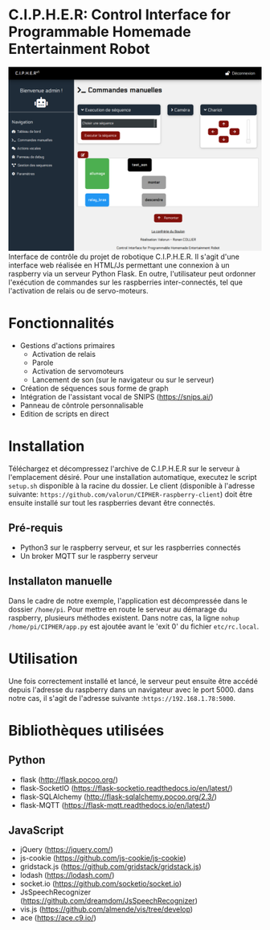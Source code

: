 # **C.I.P.H.E.R: Control Interface for Programmable Homemade Entertainment Robot**
![alt text](https://raw.githubusercontent.com/valorun/CIPHER/dev/app/static/img/capture.png)
Interface de contrôle du projet de robotique C.I.P.H.E.R. Il s'agit d'une interface web réalisée en HTML/Js permettant une connexion à un raspberry via un serveur Python Flask. En outre, l'utilisateur peut ordonner l'exécution de commandes sur les raspberries inter-connectés, tel que l'activation de relais ou de servo-moteurs.
# Fonctionnalités
- Gestions d'actions primaires
    - Activation de relais
    - Parole
    - Activation de servomoteurs
    - Lancement de son (sur le navigateur ou sur le serveur)
- Création de séquences sous forme de graph
- Intégration de l'assistant vocal de SNIPS (https://snips.ai/)
- Panneau de côntrole personnalisable
- Edition de scripts en direct
# Installation
Téléchargez et décompressez l'archive de C.I.P.H.E.R sur le serveur à l'emplacement désiré.
Pour une installation automatique, executez le script ```setup.sh``` disponible à la racine du dossier.
Le client (disponible à l'adresse suivante: ```https://github.com/valorun/CIPHER-raspberry-client```) doit être ensuite installé sur tout les raspberries devant être connectés.
## Pré-requis
- Python3 sur le raspberry serveur, et sur les raspberries connectés
- Un broker MQTT sur le raspberry serveur
## Installaton manuelle
Dans le cadre de notre exemple, l'application est décompressée dans le dossier ```/home/pi```.
Pour mettre en route le serveur au démarage du raspberry, plusieurs méthodes existent.
Dans notre cas, la ligne ```nohup /home/pi/CIPHER/app.py``` est ajoutée avant le 'exit 0' du fichier ```etc/rc.local```.
# Utilisation
Une fois correctement installé et lancé, le serveur peut ensuite être accédé depuis l'adresse du raspberry dans un navigateur avec le port 5000. dans notre cas, il s'agit de l'adresse suivante :```https://192.168.1.78:5000```. 

# Bibliothèques utilisées
## Python
- flask (http://flask.pocoo.org/)
- flask-SocketIO (https://flask-socketio.readthedocs.io/en/latest/)
- flask-SQLAlchemy (http://flask-sqlalchemy.pocoo.org/2.3/)
- flask-MQTT (https://flask-mqtt.readthedocs.io/en/latest/)

## JavaScript
- jQuery (https://jquery.com/)
- js-cookie (https://github.com/js-cookie/js-cookie)
- gridstack.js (https://github.com/gridstack/gridstack.js)
- lodash (https://lodash.com/)
- socket.io (https://github.com/socketio/socket.io)
- JsSpeechRecognizer (https://github.com/dreamdom/JsSpeechRecognizer)
- vis.js (https://github.com/almende/vis/tree/develop)
- ace (https://ace.c9.io/)

